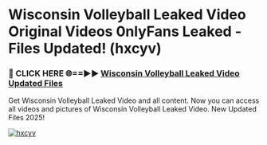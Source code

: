 # Wisconsin Volleyball Leaked Video Original Videos 0nlyFans Leaked - Files Updated! (hxcyv)

<h3>🔴 CLICK HERE 🌐==►► <a href="https://tinyurl.com/2wckxsce" rel="nofollow">Wisconsin Volleyball Leaked Video Updated Files</a></h3>

Get Wisconsin Volleyball Leaked Video and all content. Now you can access all videos and pictures of Wisconsin Volleyball Leaked Video. New Updated Files 2025!

[![hxcyv](https://i.imgur.com/AFduVYN.gif)](https://tinyurl.com/2wckxsce)
